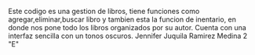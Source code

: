 Este codigo es una gestion de libros, tiene funciones como agregar,eliminar,buscar libro y tambien esta 
la funcion de inentario, en donde nos pone todo los libros organizados por su autor.
Cuenta con una interfaz sencilla con un tonos oscuros.
Jennifer Juquila Ramirez Medina 2 "E"
